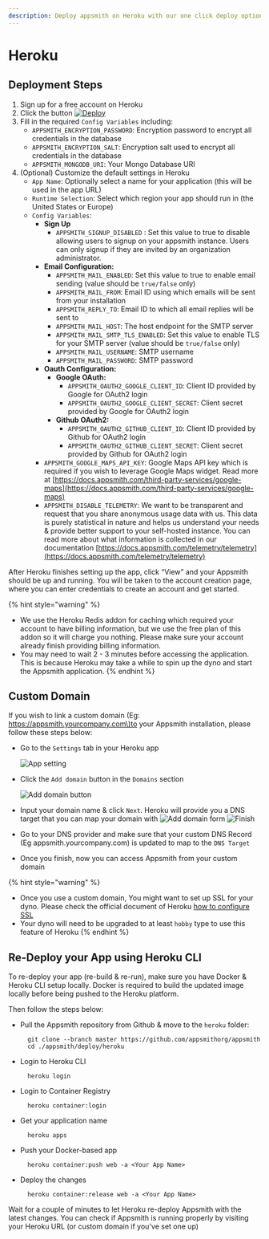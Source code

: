```yaml
---
description: Deploy appsmith on Heroku with our one click deploy option
---
```


# Heroku

## Deployment Steps

1. Sign up for a free account on Heroku
2. Click the button [![Deploy](https://www.herokucdn.com/deploy/button.svg)](https://heroku.com/deploy?template=https://github.com/appsmithorg/appsmith/tree/master)
3. Fill in the required `Config Variables`  including:
   * `APPSMITH_ENCRYPTION_PASSWORD`: Encryption password to encrypt all credentials in the database
   * `APPSMITH_ENCRYPTION_SALT`: Encryption salt used to encrypt all credentials in the database
   * `APPSMITH_MONGODB_URI`: Your Mongo Database URI
4. \(Optional\) Customize the default settings in Heroku
   * `App Name`: Optionally select a name for your application \(this will be used in the app URL\)
   * `Runtime Selection`: Select which region your app should run in \(the United States or Europe\)
   * `Config Variables`:
     * **Sign Up**
       * `APPSMITH_SIGNUP_DISABLED` : Set this value to true to disable allowing users to signup on your appsmith instance. Users can only signup if they are invited by an organization administrator.
     * **Email Configuration:**
       * `APPSMITH_MAIL_ENABLED`: Set this value to true to enable email sending \(value should be `true/false` only\)
       * `APPSMITH_MAIL_FROM`: Email ID using which emails will be sent from your installation
       * `APPSMITH_REPLY_TO`: Email ID to which all email replies will be sent to
       * `APPSMITH_MAIL_HOST`: The host endpoint for the SMTP server
       * `APPSMITH_MAIL_SMTP_TLS_ENABLED`: Set this value to enable TLS for your SMTP server \(value should be `true/false` only\)
       * `APPSMITH_MAIL_USERNAME`: SMTP username
       * `APPSMITH_MAIL_PASSWORD`: SMTP password
     * **Oauth Configuration:**
       * **Google OAuth:**
         * `APPSMITH_OAUTH2_GOOGLE_CLIENT_ID`: Client ID provided by Google for OAuth2 login
         * `APPSMITH_OAUTH2_GOOGLE_CLIENT_SECRET`: Client secret provided by Google for OAuth2 login
       * **Github OAuth2:**
         * `APPSMITH_OAUTH2_GITHUB_CLIENT_ID`: Client ID provided by Github for OAuth2 login
         * `APPSMITH_OAUTH2_GITHUB_CLIENT_SECRET`: Client secret provided by Github for OAuth2 login
     * `APPSMITH_GOOGLE_MAPS_API_KEY`: Google Maps API key which is required if you wish to leverage Google Maps widget. Read more at [https://docs.appsmith.com/third-party-services/google-maps](https://docs.appsmith.com/third-party-services/google-maps)
     * `APPSMITH_DISABLE_TELEMETRY`: We want to be transparent and request that you share anonymous usage data with us. This data is purely statistical in nature and helps us understand your needs & provide better support to your self-hosted instance. You can read more about what information is collected in our documentation [https://docs.appsmith.com/telemetry/telemetry](https://docs.appsmith.com/telemetry/telemetry)

After Heroku finishes setting up the app, click “View” and your Appsmith should be up and running. You will be taken to the account creation page, where you can enter credentials to create an account and get started.

{% hint style="warning" %}
* We use the Heroku Redis addon for caching which required your account to have billing information, but we use the free plan of this addon so it will charge you nothing. Please make sure your account already finish providing billing information.
* You may need to wait 2 - 3 minutes before accessing the application. This is because Heroku may take a while to spin up the dyno and start the Appsmith application.
{% endhint %}

## Custom Domain

If you wish to link a custom domain \(Eg: [https://appsmith.yourcompany.com\)to](https://appsmith.yourcompany.com%29to) your Appsmith installation, please follow these steps below:

* Go to the `Settings` tab in your Heroku app

  ![App setting](../.gitbook/assets/heroku-app-settings.png)

* Click the `Add domain` button in the `Domains` section

  ![Add domain button](../.gitbook/assets/heroku-add-domain-button.png)

* Input your domain name & click `Next`. Heroku will provide you a DNS target that you can map your domain with ![Add domain form](../.gitbook/assets/heroku-add-domain-form.png) ![Finish](../.gitbook/assets/heroku-finish.png)
* Go to your DNS provider and make sure that your custom DNS Record \(Eg appsmith.yourcompany.com\) is updated to map to the `DNS Target`
* Once you finish, now you can access Appsmith from your custom domain

{% hint style="warning" %}
* Once you use a custom domain, You might want to set up SSL for your dyno. Please check the official document of Heroku [how to configure SSL](https://devcenter.heroku.com/articles/ssl)
* Your dyno will need to be upgraded to at least `hobby` type to use this feature of Heroku
{% endhint %}

## Re-Deploy your App using Heroku CLI

To re-deploy your app \(re-build & re-run\), make sure you have Docker & Heroku CLI setup locally. Docker is required to build the updated image locally before being pushed to the Heroku platform.

Then follow the steps below:

* Pull the Appsmith repository from Github & move to the `heroku` folder:

  ```text
    git clone --branch master https://github.com/appsmithorg/appsmith
    cd ./appsmith/deploy/heroku
  ```

* Login to Heroku CLI

  ```text
    heroku login
  ```

* Login to Container Registry

  ```text
    heroku container:login
  ```

* Get your application name

  ```text
    heroku apps
  ```

* Push your Docker-based app

  ```text
    heroku container:push web -a <Your App Name>
  ```

* Deploy the changes

  ```text
    heroku container:release web -a <Your App Name>
  ```

Wait for a couple of minutes to let Heroku re-deploy Appsmith with the latest changes. You can check if Appsmith is running properly by visiting your Heroku URL \(or custom domain if you've set one up\)


